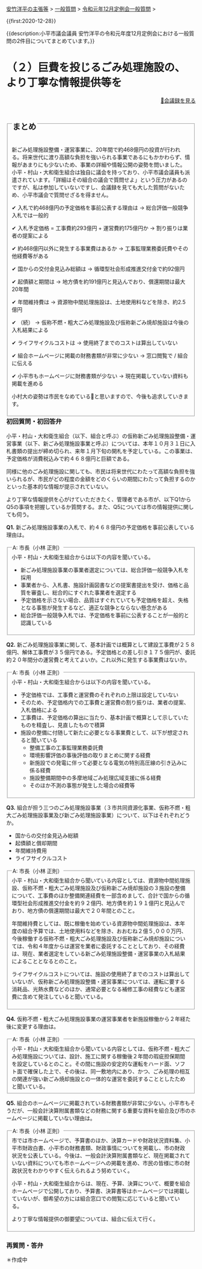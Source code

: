 <p class="breadcrumbs"><a href="../../../index.md">安竹洋平の主張等</a> > <a href="../../index.md">一般質問</a> > <a href="./index.md">令和元年12月定例会一般質問</a> > 

{{first:2020-12-28}}

{{description:小平市議会議員 安竹洋平の令和元年度12月定例会における一般質問の2件目についてまとめています。}}

<style type="text/css">
h4 {
  text-decoration: underline;
}
</style>

# （２）巨費を投じるごみ処理施設の、より丁寧な情報提供等を

<p style="text-align:right"><a href="https://ssp.kaigiroku.net/tenant/kodaira/SpMinuteView.html?council_id=1101&schedule_id=17&minute_id=176&is_search=true">📄会議録を見る</a></p>

<fieldset class="point">
  <legend>
    <h2 class="point"> まとめ </h2>
  </legend>

  <p class="point">新ごみ処理施設整備・運営事業に、20年間で約468億円の投資が行われる。将来世代に渡り高額な負担を強いられる事業であるにもかかわらず、情報があまりにも少ないため、事業の詳細や情報公開の姿勢を問いました。小平・村山・大和衛生組合は独自に議会を持っており、小平市議会議員も派遣されています。「詳細はその組合の議会で質問せよ」という圧力があるのですが、私は参加していないですし、会議録を見ても大した質問がないため、小平市議会で質問せざるを得ません。</p>
  <p class="point">✔ 入札で約468億円の予定価格を事前公表する理由は<span> → 総合評価一般競争入札では一般的</span></p>
  <p class="point">✔ 入札予定価格 = 工事費約293億円 + 運営費約175億円か<span> → 割り振りは業者の提案による</span></p>
  <p class="point">✔ 約468億円以外に発生する事業費はあるか<span> → 工事監理業務委託費やその他経費等がある</span></p>
  <p class="point">✔ 国からの交付金見込み総額は<span> → 循環型社会形成推進交付金で約92億円</span></p>
  <p class="point">✔ 起債額と期間は<span> → 地方債を約191億円と見込んでおり、償還期間は最大20年間</span></p>
  <p class="point">✔ 年間維持費は<span> → 資源物中間処理施設は、土地使用料などを除き、約2.5億円</span></p>
  <p class="point">✔ （続）<span> → 仮称不燃・粗大ごみ処理施設及び仮称新ごみ焼却施設は今後の入札結果による</span></p>
  <p class="point">✔ ライフサイクルコストは<span> → 使用終了までのコストは算出していない</span></p>
  <p class="point">✔ 組合ホームページに掲載の財務書類が非常に少ない<span> → 窓口閲覧で / 組合に伝える</span></p>
  <p class="point">✔ 小平市もホームページに財務書類が少ない<span> → 現在掲載していない資料も掲載を進める</span></p>
  <p class="point">小村大の姿勢は市民をなめている😤と思いますので、今後も追求していきます。</span></p>
</fieldset>

<h3 style="margin-top:0"> 初回質問・初回答弁</h3>

<div class="letter">

小平・村山・大和衛生組合（以下、組合と呼ぶ）の仮称新ごみ処理施設整備・運営事業（以下、新ごみ処理施設事業と呼ぶ）については、本年１０月３１日に入札書類の提出が締め切られ、来年１月下旬の開札を予定している。この事業は、予定価格が消費税込みで約４６８億円と巨額である。

同様に他のごみ処理施設に関しても、市民は将来世代にわたって高額な負担を強いられるが、市民がどの程度の金額をどのくらいの期間にわたって負担するのかといった基本的な情報が提示されていない。

より丁寧な情報提供を心がけていただきたく、管理者である市が、以下Q1からQ5の事項を把握しているか質問する。また、Q5については市の情報提供に関しても伺う。

**Q1.** 新ごみ処理施設事業の入札で、約４６８億円の予定価格を事前公表している理由は。

<fieldset class="touben">
<legend>A: 市長（小林 正則）</legend>
小平・村山・大和衛生組合からは以下の内容を聞いている。

- 新ごみ処理施設事業の事業者選定については、総合評価一般競争入札を採用
- 事業者から、入札書、施設計画図書などの提案書提出を受け、価格と品質を審査し、総合的にすぐれた事業者を選定する
- 予定価格を示さない場合、品質はすぐれていても予定価格を超え、失格となる事態が発生するなど、適正な競争とならない懸念がある
- 総合評価一般競争入札では、予定価格を事前に公表することが一般的と認識している
</fieldset>

**Q2.** 新ごみ処理施設事業に関して、基本計画では概算として建設工事費が２５８億円、解体工事費が３５億円である。予定価格との差し引き１７５億円が、委託約２０年間分の運営費と考えてよいか。これ以外に発生する事業費はないか。

<fieldset class="touben">
<legend>A: 市長（小林 正則）</legend>
小平・村山・大和衛生組合からは以下の内容を聞いている。

- 予定価格では、工事費と運営費のそれぞれの上限は設定していない
- そのため、予定価格内での工事費と運営費の割り振りは、業者の提案、入札価格による
- 工事費は、予定価格の算出に当たり、基本計画で概算として示していたものを精査し、見直したもので積算
- 施設の整備に付随して新たに必要となる事業費として、以下が想定されると聞いている
    - 整備工事の工事監理業務委託費
    - 環境影響評価の事後評価の取りまとめに関する経費
    - 新施設での発電に伴って必要となる電気の特別高圧線の引き込みに係る経費
    - 施設整備期間中の多摩地域ごみ処理広域支援に係る経費
    - そのほか不測の事態が発生した場合の経費等
</fieldset>

**Q3.** 組合が担う三つのごみ処理施設事業（３市共同資源化事業、仮称不燃・粗大ごみ処理施設事業及び新ごみ処理施設事業）について、以下はそれぞれどうか。

- 国からの交付金見込み総額
- 起債額と償却期間
- 年間維持費用
- ライフサイクルコスト

<fieldset class="touben">
<legend>A: 市長（小林 正則）</legend>
小平・村山・大和衛生組合から聞いている内容としては、資源物中間処理施設、仮称不燃・粗大ごみ処理施設及び仮称新ごみ焼却施設の３施設の整備について、工事費のほか整備関連経費を一部含めまして、合計で国からの循環型社会形成推進交付金を約９２億円、地方債を約１９１億円と見込んでおり、地方債の償還期間は最大で２０年間とのこと。

年間維持費としては、既に稼働を始めている資源物中間処理施設は、本年度の組合予算では、土地使用料などを除き、おおむね２億５,０００万円、今後稼働する仮称不燃・粗大ごみ処理施設及び仮称新ごみ焼却施設については、令和４年度からは運営を業者に委託することとしており、その経費は、現在、業者選定をしている新ごみ処理施設整備・運営事業の入札結果によることとなるとのこと。

ライフサイクルコストについては、施設の使用終了までのコストは算出していないが、仮称新ごみ処理施設整備・運営事業については、運転に要する消耗品、光熱水費などのほか、通常必要となる補修工事の経費なども運営費に含めて発注していると聞いている。
</fieldset>

**Q4.** 仮称不燃・粗大ごみ処理施設事業の運営事業者を新施設稼働から２年経た後に変更する理由は。

<fieldset class="touben">
<legend>A: 市長（小林 正則）</legend>
小平・村山・大和衛生組合から聞いている内容としては、仮称不燃・粗大ごみ処理施設については、設計、施工に関する稼働後２年間の瑕疵担保期間を設定しているとのこと。その間に施設の安定的な運転をハード面、ソフト面で確保した上で、その後は、同一敷地内にあり、かつ、ごみ処理の相互の関連が強い新ごみ焼却施設との一体的な運営を委託することとしたためと聞いている。
</fieldset>

**Q5.**  組合のホームページに掲載されている財務書類が非常に少ない。小平市もそうだが、一般会計決算附属書類などの財務に関する重要な資料を組合及び市のホームページに掲載していない理由は。

<fieldset class="touben">
<legend>A: 市長（小林 正則）</legend>
市では市ホームページで、予算書のほか、決算カードや財政状況資料集、小平市財政白書、小平市の財務書類、財政事情についてを掲載し、市の財政状況を公表している。今後は、一般会計決算附属書類など、現在掲載されていない資料についても市ホームページへの掲載を進め、市民の皆様に市の財政状況をわかりやすく伝えられるよう努めていく。

小平・村山・大和衛生組合からは、現在、予算、決算について、概要を組合ホームページで公開しており、予算書、決算書等はホームページでは掲載していないが、御希望の方には組合窓口での閲覧に応じていると聞いている。

より丁寧な情報提供の御要望については、組合に伝えて行く。
</fieldset>

</div>

### 再質問・答弁

＊作成中
